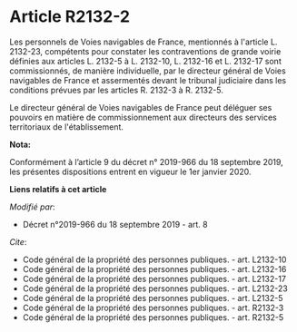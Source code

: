 # Article R2132-2

Les personnels de Voies navigables de France, mentionnés à l'article L. 2132-23, compétents pour constater les contraventions
de grande voirie définies aux articles L. 2132-5 à L. 2132-10, L. 2132-16 et L. 2132-17 sont commissionnés, de manière
individuelle, par le directeur général de Voies navigables de France et assermentés devant le tribunal judiciaire dans les
conditions prévues par les articles R. 2132-3 à R. 2132-5.

Le directeur général de Voies navigables de France peut déléguer ses pouvoirs en matière de commissionnement aux directeurs
des services territoriaux de l'établissement.

**Nota:**

Conformément à l’article 9 du décret n° 2019-966 du 18 septembre 2019, les présentes dispositions entrent en vigueur le 1er
janvier 2020.

**Liens relatifs à cet article**

_Modifié par_:

  - Décret n°2019-966 du 18 septembre 2019 - art. 8

_Cite_:

  - Code général de la propriété des personnes publiques. - art. L2132-10
  - Code général de la propriété des personnes publiques. - art. L2132-16
  - Code général de la propriété des personnes publiques. - art. L2132-17
  - Code général de la propriété des personnes publiques. - art. L2132-23
  - Code général de la propriété des personnes publiques. - art. L2132-5
  - Code général de la propriété des personnes publiques. - art. R2132-3
  - Code général de la propriété des personnes publiques. - art. R2132-5
